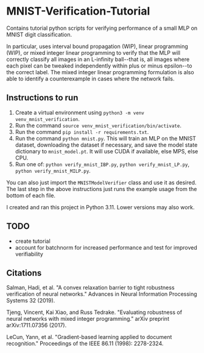 # MNIST-Verification-Tutorial
Contains tutorial python scripts for verifying performance of a small MLP on MNIST digit classification.

In particular, uses interval bound propagation (WIP), linear programming (WIP), or mixed integer linear programming to verify that the MLP will correctly classify all images in an L-infinity ball--that is, all images where each pixel can be tweaked independently within plus or minus epsilon--to the correct label. The mixed integer linear programming formulation is also able to identify a counterexample in cases where the network fails. 

## Instructions to run
1. Create a virtual environment using `python3 -m venv venv_mnist_verification`.
2. Run the command `source venv_mnist_verification/bin/activate`.
3. Run the command `pip install -r requirements.txt`.
4. Run the command `python mnist.py`. This will train an MLP on the MNIST dataset, downloading the dataset if necessary, and save the model state dictionary to `mnist_model.pt`. It will use CUDA if available, else MPS, else CPU.
5. Run one of: `python verify_mnist_IBP.py`, `python verify_mnist_LP.py`, `python verify_mnist_MILP.py`.

You can also just import the `MNISTModelVerifier` class and use it as desired. The last step in the above instructions just runs the example usage from the bottom of each file.

I created and ran this project in Python 3.11. Lower versions may also work.

## TODO
- create tutorial
- account for batchnorm for increased performance and test for improved verifiability

## Citations
Salman, Hadi, et al. "A convex relaxation barrier to tight robustness verification of neural networks." Advances in Neural Information Processing Systems 32 (2019).

Tjeng, Vincent, Kai Xiao, and Russ Tedrake. "Evaluating robustness of neural networks with mixed integer programming." arXiv preprint arXiv:1711.07356 (2017).

LeCun, Yann, et al. "Gradient-based learning applied to document recognition." Proceedings of the IEEE 86.11 (1998): 2278-2324.
